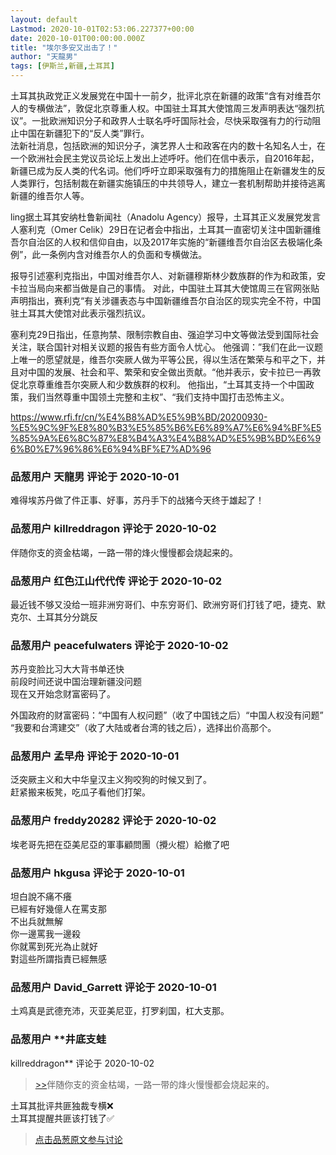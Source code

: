 ```yaml
---
layout: default
Lastmod: 2020-10-01T02:53:06.227377+00:00
date: 2020-10-01T00:00:00.000Z
title: "埃尔多安又出击了！"
author: "天龍男"
tags: [伊斯兰,新疆,土耳其]
---
```


土耳其执政党正义发展党在中国十一前夕，批评北京在新疆的政策“含有对维吾尔人的专横做法”，敦促北京尊重人权。中国驻土耳其大使馆周三发声明表达“强烈抗议”。一批欧洲知识分子和政界人士联名呼吁国际社会，尽快采取强有力的行动阻止中国在新疆犯下的“反人类”罪行。  
法新社消息，包括欧洲的知识分子，演艺界人士和政客在内的数十名知名人士，在一个欧洲社会民主党议员论坛上发出上述呼吁。他们在信中表示，自2016年起，新疆已成为反人类的代名词。他们呼吁立即采取强有力的措施阻止在新疆发生的反人类罪行，包括制裁在新疆实施镇压的中共领导人，建立一套机制帮助并接待逃离新疆的维吾尔人等。  
  
ling据土耳其安纳杜鲁新闻社（Anadolu Agency）报导，土耳其正义发展党发言人塞利克（Omer Celik）29日在记者会中指出，土耳其一直密切关注中国新疆维吾尔自治区的人权和信仰自由，以及2017年实施的“新疆维吾尔自治区去极端化条例”，此一条例内含对维吾尔人的负面和专横做法。  
  
报导引述塞利克指出，中国对维吾尔人、对新疆穆斯林少数族群的作为和政策，安卡拉当局向来都当做是自己的事情。 对此，中国驻土耳其大使馆周三在官网张贴声明指出，赛利克“有关涉疆表态与中国新疆维吾尔自治区的现实完全不符，中国驻土耳其大使馆对此表示强烈抗议。  
  
塞利克29日指出，任意拘禁、限制宗教自由、强迫学习中文等做法受到国际社会关注，联合国针对相关议题的报告有些方面令人忧心。 他强调：”我们在此一议题上唯一的愿望就是，维吾尔突厥人做为平等公民，得以生活在繁荣与和平之下，并且对中国的发展、社会和平、繁荣和安全做出贡献。“他并表示，安卡拉已一再敦促北京尊重维吾尔突厥人和少数族群的权利。 他指出，“土耳其支持一个中国政策，我们当然尊重中国领土完整和主权”、“我们支持中国打击恐怖主义。  
  
  
  
https://www.rfi.fr/cn/%E4%B8%AD%E5%9B%BD/20200930-%E5%9C%9F%E8%80%B3%E5%85%B6%E6%89%A7%E6%94%BF%E5%85%9A%E6%8C%87%E8%B4%A3%E4%B8%AD%E5%9B%BD%E6%96%B0%E7%96%86%E6%94%BF%E7%AD%96

            
### 品葱用户 **天龍男** 评论于 2020-10-01
        
难得埃苏丹做了件正事、好事，苏丹手下的战猪今天终于雄起了！
        


            
### 品葱用户 **killreddragon** 评论于 2020-10-02
        
伴随你支的资金枯竭，一路一带的烽火慢慢都会烧起来的。
        


            
### 品葱用户 **红色江山代代传** 评论于 2020-10-02
        
最近钱不够又没给一班非洲穷哥们、中东穷哥们、欧洲穷哥们打钱了吧，捷克、默克尔、土耳其分分跳反
        


            
### 品葱用户 **peacefulwaters** 评论于 2020-10-02
        
苏丹变脸比习大大背书单还快  
前段时间还说中国治理新疆没问题  
现在又开始念财富密码了。  
  
外国政府的财富密码：“中国有人权问题”（收了中国钱之后）“中国人权没有问题”  
“我要和台湾建交”（收了大陆或者台湾的钱之后），选择出价高那个。
        


            
### 品葱用户 **孟早舟** 评论于 2020-10-01
        
泛突厥主义和大中华皇汉主义狗咬狗的时候又到了。  
赶紧搬来板凳，吃瓜子看他们打架。
        


            
### 品葱用户 **freddy20282** 评论于 2020-10-02
        
埃老哥先把在亞美尼亞的軍事顧問團（攪火棍）給撤了吧
        


            
### 品葱用户 **hkgusa** 评论于 2020-10-01
        
坦白說不痛不癢  
已經有好幾億人在罵支那  
不出兵就無解  
你一邊罵我一邊殺  
你就罵到死光為止就好  
對這些所謂指責已經無感
        


            
### 品葱用户 **David_Garrett** 评论于 2020-10-01
        
土鸡真是武德充沛，灭亚美尼亚，打罗刹国，杠大支那。
        


            
### 品葱用户 **井底支蛙 
killreddragon** 评论于 2020-10-02
        
> [\>>]( "/article/item_id-507198#")伴随你支的资金枯竭，一路一带的烽火慢慢都会烧起来的。

  
土耳其批评共匪独裁专横❌  
土耳其提醒共匪该打钱了✅
        






> [点击品葱原文参与讨论](https://pincong.rocks/article/24615)

